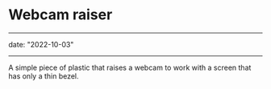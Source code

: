 # Webcam raiser

---

date: "2022-10-03"

---

A simple piece of plastic that raises a webcam to work with a screen that has only a thin bezel.

